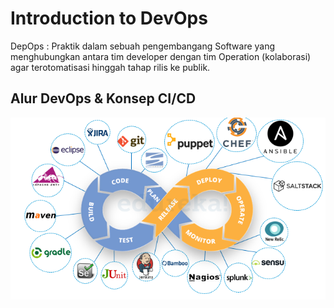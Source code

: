 # Introduction to DevOps

DepOps : Praktik dalam sebuah pengembangang Software yang menghubungkan antara tim developer dengan tim Operation (kolaborasi) agar terotomatisasi hinggah tahap rilis ke publik.

## Alur DevOps & Konsep CI/CD

<p align="center"><img src="./assets/week-1/DevOps.png"/></p>